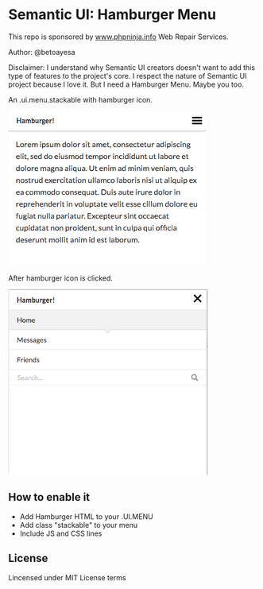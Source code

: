 # Semantic UI: Hamburger Menu
This repo is sponsored by www.phpninja.info Web Repair Services.

Author: @betoayesa 

Disclaimer: I understand why Semantic UI creators doesn't want to add this type of features to the project's core. I respect the nature of Semantic UI project because I love it. But I need a Hamburger Menu. Maybe you too.

An .ui.menu.stackable with hamburger icon.

![](screenshot.png?raw=true)

After hamburger icon is clicked.

![](screenshot2.png?raw=true)

## How to enable it
- Add Hamburger HTML to your .UI.MENU
- Add class "stackable" to your menu
- Include JS and CSS lines

## License

Lincensed under MIT License terms






